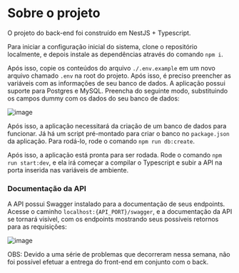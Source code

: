 # Sobre o projeto

O projeto do back-end foi construído em NestJS + Typescript.

Para iniciar a configuração inicial do sistema, clone o repositório localmente, e depois instale as dependências através do comando `npm i`.

Após isso, copie os conteúdos do arquivo `./.env.example` em um novo arquivo chamado `.env` na root do projeto. Após isso, é preciso preencher as variáveis com as informações de seu banco de dados. A aplicação possui suporte para Postgres e MySQL. Preencha do seguinte modo, substituindo os campos dummy com os dados do seu banco de dados:

![image](https://github.com/user-attachments/assets/0ed1ce75-457e-4fa4-9d50-de513e4169a1)

Após isso, a aplicação necessitará da criação de um banco de dados para funcionar. Já há um script pré-montado para criar o banco no `package.json` da aplicação. Para rodá-lo, rode o comando `npm run db:create`.

Após isso, a aplicação está pronta para ser rodada. Rode o comando `npm run start:dev`, e ela irá começar a compilar o Typescript e subir a API na porta inserida nas variáveis de ambiente.

### Documentação da API

A API possui Swagger instalado para a documentação de seus endpoints. Acesse o caminho `localhost:{API_PORT}/swagger`, e a documentação da API se tornará visível, com os endpoints mostrando seus possíveis retornos para as requisições:

![image](https://github.com/user-attachments/assets/6bb915d8-2e99-433d-a3ba-01fb7095f59f)


OBS: Devido a uma série de problemas que decorreram nessa semana, não foi possível efetuar a entrega do front-end em conjunto com o back.